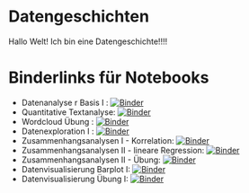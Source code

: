 # Datengeschichten

Hallo Welt! Ich bin eine Datengeschichte!!!!

# Binderlinks für Notebooks

* Datenanalyse r Basis I : 
[![Binder](https://mybinder.org/badge_logo.svg)](https://mybinder.org/v2/gh/KI-Campus/Datengeschichten.git/main?filepath=Jupyter%20Notebooks/Datenanalyse%20-%20R%20Basis%20I.ipynb)
* Quantitative Textanalyse:
[![Binder](https://mybinder.org/badge_logo.svg)](https://mybinder.org/v2/gh/KI-Campus/Datengeschichten.git/main?filepath=Jupyter%20Notebooks/Quantitative%20Textanalyse%20Wordclouds.ipynb)
* Wordcloud Übung :
[![Binder](https://mybinder.org/badge_logo.svg)](https://mybinder.org/v2/gh/KI-Campus/Datengeschichten.git/main?filepath=Jupyter%20Notebooks/Wordcloud_Übung.ipynb)
* Datenexploration I : 
[![Binder](https://mybinder.org/badge_logo.svg)](https://mybinder.org/v2/gh/KI-Campus/Datengeschichten.git/main?filepath=Jupyter%20Notebooks/Datenexploration%20I.ipynb)
* Zusammenhangsanalysen I - Korrelation:
[![Binder](https://mybinder.org/badge_logo.svg)](https://mybinder.org/v2/gh/KI-Campus/Datengeschichten.git/main?filepath=Jupyter%20Notebooks/Zusammenhangsanalysen%20I%20-%20Korrelation.ipynb)
* Zusammenhangsanalysen II - lineare Regression:
[![Binder](https://mybinder.org/badge_logo.svg)](https://mybinder.org/v2/gh/KI-Campus/Datengeschichten.git/main?filepath=Jupyter%20Notebooks/Zusammenhangsanalysen%20II%20-%20Lineare%20Regression.ipynb)
* Zusammenhangsanalysen II - Übung:
[![Binder](https://mybinder.org/badge_logo.svg)](https://mybinder.org/v2/gh/KI-Campus/Datengeschichten.git/main?filepath=Jupyter%20Notebooks/Zusammenhangsanalysen%20II_Übung.ipynb)
* Datenvisualisierung Barplot I:
[![Binder](https://mybinder.org/badge_logo.svg)](https://mybinder.org/v2/gh/KI-Campus/Datengeschichten.git/main?filepath=Jupyter%20Notebooks/Datenvisualisierung_Barplot_I.ipynb)
* Datenvisualisierung Übung I:
[![Binder](https://mybinder.org/badge_logo.svg)](https://mybinder.org/v2/gh/KI-Campus/Datengeschichten.git/main?filepath=Jupyter%20Notebooks/Datenvisualsisierung_Uebung_I.ipynb)
